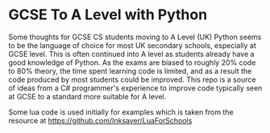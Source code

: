 # GCSE To A Level with Python
Some thoughts for GCSE CS students moving to A Level (UK)
Python seems to be the language of choice for most UK secondary schools, especially at GCSE level.
This is often continued into A level as students already have a good knowledge of Python.
As the exams are biased to roughly 20% code to 80% theory, the time spent learning code is limited, and as a result the code produced by most students could be improved.
This repo is a source of ideas from a C# programmer's experience to improve code typically seen at GCSE to a standard more suitable for A level.

Some lua code is used initially for examples which is taken from the resource at https://github.com/Inksaver/LuaForSchools


